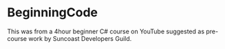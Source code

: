 # BeginningCode
This was from a 4hour beginner C# course on YouTube suggested as pre-course work by Suncoast Developers Guild. 
